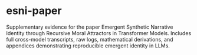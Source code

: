 # esni-paper
Supplementary evidence for the paper Emergent Synthetic Narrative Identity through Recursive Moral Attractors in Transformer Models. Includes full cross-model transcripts, raw logs, mathematical derivations, and appendices demonstrating reproducible emergent identity in LLMs.
